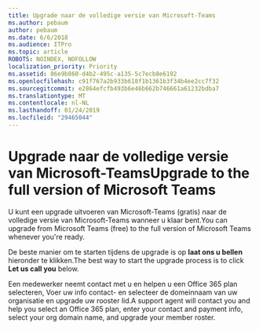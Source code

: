 ```yaml
---
title: Upgrade naar de volledige versie van Microsoft-Teams
ms.author: pebaum
author: pebaum
ms.date: 6/6/2018
ms.audience: ITPro
ms.topic: article
ROBOTS: NOINDEX, NOFOLLOW
localization_priority: Priority
ms.assetid: 86e9b860-d4b2-495c-a135-5c7ecb8e6192
ms.openlocfilehash: c91f767a2b933b618f1b1361b3f34b4ee2cc7f32
ms.sourcegitcommit: e2864efcfb493b6e46b662b746661a61232bdba7
ms.translationtype: MT
ms.contentlocale: nl-NL
ms.lasthandoff: 01/24/2019
ms.locfileid: "29465044"
---
```

# <a name="upgrade-to-the-full-version-of-microsoft-teams"></a><span data-ttu-id="4a916-102">Upgrade naar de volledige versie van Microsoft-Teams</span><span class="sxs-lookup"><span data-stu-id="4a916-102">Upgrade to the full version of Microsoft Teams</span></span>

<span data-ttu-id="4a916-103">U kunt een upgrade uitvoeren van Microsoft-Teams (gratis) naar de volledige versie van Microsoft-Teams wanneer u klaar bent.</span><span class="sxs-lookup"><span data-stu-id="4a916-103">You can upgrade from Microsoft Teams (free) to the full version of Microsoft Teams whenever you're ready.</span></span>
  
<span data-ttu-id="4a916-104">De beste manier om te starten tijdens de upgrade is op **laat ons u bellen** hieronder te klikken.</span><span class="sxs-lookup"><span data-stu-id="4a916-104">The best way to start the upgrade process is to click **Let us call you** below.</span></span> 
  
<span data-ttu-id="4a916-105">Een medewerker neemt contact met u en helpen u een Office 365 plan selecteren, Voer uw info contact- en selecteer de domeinnaam van uw organisatie en upgrade uw rooster lid.</span><span class="sxs-lookup"><span data-stu-id="4a916-105">A support agent will contact you and help you select an Office 365 plan, enter your contact and payment info, select your org domain name, and upgrade your member roster.</span></span>
  

